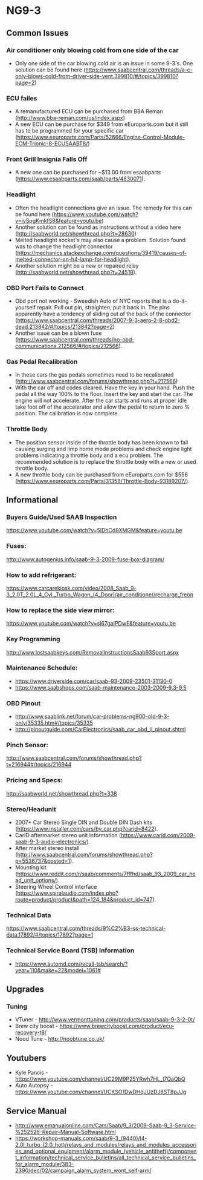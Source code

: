 # NG9-3
## Common Issues
### Air conditioner only blowing cold from one side of the car
 - Only one side of the car blowing cold air is an issue in some 9-3's.  One solution can be found here (https://www.saabcentral.com/threads/a-c-only-blows-cold-from-driver-side-vent.399810/#/topics/399810?page=2)
### ECU failes
 - A remanufactured ECU can be purchased from BBA Reman (http://www.bba-reman.com/us/index.aspx)
 - A new ECU can be purchase for $349 from eEuroparts.com but it still has to be programmed for your specific car (https://www.eeuroparts.com/Parts/52666/Engine-Control-Module-ECM-Trionic-8-ECUSAABT8/)
### Front Grill Insignia Falls Off
 - A new one can be purchased for ~$13.00 from esaabparts (https://www.esaabparts.com/saab/parts/4830071).
### Headlight
 - Often the headlight connections give an issue.  The remedy for this can be found here (https://www.youtube.com/watch?v=iySpgKmkfS8&feature=youtu.be)
 - Another solution can be found as instructions without a video here (http://saabworld.net/showthread.php?t=28630)
 - Melted headlight socket's may also cause a problem.  Solution found was to change the headlight connector (https://mechanics.stackexchange.com/questions/39419/causes-of-melted-connector-on-h4-lamp-for-headlight).
 - Another solution might be a new or repaired relay (http://saabworld.net/showthread.php?t=24518).
### OBD Port Fails to Connect
 - Obd port not working - Sweedish Auto of NYC reports that is a do-it-yourself repair. Pull out pin, straighten, put it back in. The pins apparently have a tendency of sliding out of the back of the connector (https://www.saabcentral.com/threads/2007-9-3-aero-2-8-obd2-dead.213842/#/topics/213842?page=2)
 - Another issue can be a blown fuse (https://www.saabcentral.com/threads/no-obd-communications.212566/#/topics/212566).
### Gas Pedal Recalibration
 - In these cars the gas pedals sometimes need to be recalibrated (http://www.saabcentral.com/forums/showthread.php?t=217566)
 - With the car off and codes cleared. Have the key in your hand. Push the pedal all the way 100% to the floor. Insert the key and start the car. The engine will not accelerate. After the car starts and runs at proper idle take foot off of the accelerator and allow the pedal to return to zero % position. The calibration is now complete.
### Throttle Body
 - The position sensor inside of the throttle body has been known to fail causing surging and limp home mode problems and check engine light problems indicating a throttle body and a ecu problem.  The recommended solution is to replace the throttle body with a new or used throttle body.
 - A new throttle body can be purchased from eEuroparts.com for $556 (https://www.eeuroparts.com/Parts/31358/Throttle-Body-93189207/).
## Informational
### Buyers Guide/Used SAAB Inspection
https://www.youtube.com/watch?v=5lDhCd8XMGM&feature=youtu.be
### Fuses:
http://www.autogenius.info/saab-9-3-2009-fuse-box-diagram/
### How to add refrigerant:
https://www.carcarekiosk.com/video/2008_Saab_9-3_2.0T_2.0L_4_Cyl._Turbo_Wagon_(4_Door)/air_conditioner/recharge_freon
### How to replace the side view mirror:
https://www.youtube.com/watch?v=sl67gaIPDwE&feature=youtu.be
### Key Programming
http://www.lostsaabkeys.com/RemovalInstructionsSaab93Sport.aspx
### Maintenance Schedule:
 - https://www.driverside.com/car/saab-93-2009-23501-31130-0
 - https://www.saabshops.com/saab-maintenance-2003-2009-9.3-9.5
### OBD Pinout
 - http://www.saablink.net/forum/car-problems-ng900-old-9-3-only/35335.htm#/topics/35335
 - http://pinoutguide.com/CarElectronics/saab_car_obd_ii_pinout.shtml
### Pinch Sensor:
http://www.saabcentral.com/forums/showthread.php?t=216944#/topics/216944
### Pricing and Specs:
http://saabworld.net/showthread.php?t=338
### Stereo/Headunit
 - 2007+ Car Stereo Single DIN and Double DIN Dash kits (https://www.installer.com/cars/by_car.php?carid=8422).
 - CarID aftermarket stereo unit information (https://www.carid.com/2009-saab-9-3-audio-electronics/).
 - After market stereo install (http://www.saabcentral.com/forums/showthread.php?p=5536737&posted=1).
 - Mounting kit (https://www.reddit.com/r/saab/comments/7fffhd/saab_93_2009_car_head_unit_options/).
 - Steering Wheel Control interface (https://www.spiralaudio.com/index.php?route=product/product&path=124_184&product_id=747).
### Technical Data
https://www.saabcentral.com/threads/9%C2%B3-ss-technical-data.17892/#/topics/17892?page=1
### Technical Service Board (TSB) Information
 - https://www.automd.com/recall-tsb/search/?year=110&make=22&model=1061#
## Upgrades
### Tuning
 - VTuner - http://www.vermonttuning.com/products/saab/saab-9-3-2-0t/ 
 - Brew city boost - https://www.brewcityboost.com/product/ecu-recovery-t8/ 
 - Nood Tune - http://noobtune.co.uk/
## Youtubers
 - Kyle Pancis - https://www.youtube.com/channel/UC29M9P25YRwh7HL_l7QaQbQ
 - Auto Autopsy - https://www.youtube.com/channel/UCKSO1DwDHqJUzDJ8ST8pJJg
## Service Manual
 - http://www.emanualonline.com/Cars/Saab/9_3/2009-Saab-9_3-Service-%252526-Repair-Manual-Software.html
 - https://workshop-manuals.com/saab/9-3_(9440)/l4-2.0l_turbo_(2.0_hot)/relays_and_modules/relays_and_modules_accessories_and_optional_equipment/alarm_module_(vehicle_antitheft)/component_information/technical_service_bulletins/all_technical_service_bulletins_for_alarm_module/383-2390/dec/02/campaign_alarm_system_wont_self-arm/

